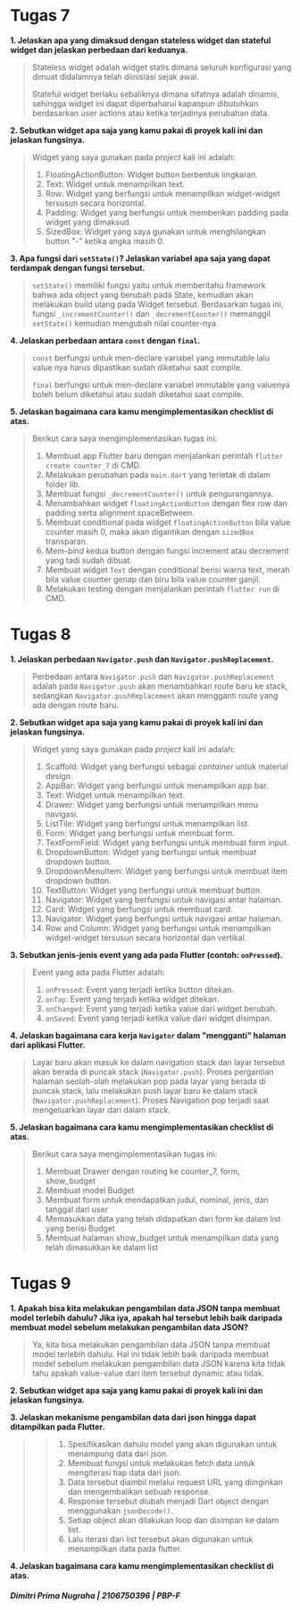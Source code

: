 # Tugas 7

**1. Jelaskan apa yang dimaksud dengan stateless widget dan stateful widget dan jelaskan perbedaan dari keduanya.**
>Stateless widget adalah widget statis dimana seluruh konfigurasi yang dimuat didalamnya telah diinisiasi sejak awal.
>
>Stateful widget berlaku sebaliknya dimana sifatnya adalah dinamis, sehingga widget ini dapat diperbaharui kapanpun dibutuhkan berdasarkan user actions atau ketika terjadinya perubahan data.

**2. Sebutkan widget apa saja yang kamu pakai di proyek kali ini dan jelaskan fungsinya.**
>Widget yang saya gunakan pada _project_ kali ini adalah:
>
>1. FloatingActionButton: Widget button berbentuk lingkaran.
>2. Text: Widget untuk menampilkan text.
>3. Row: Widget yang berfungsi untuk menampilkan widget-widget tersusun secara horizontal.
>4. Padding: Widget yang berfungsi untuk memberikan padding pada widget yang dimaksud.
>5. SizedBox: Widget yang saya gunakan untuk menghilangkan button "-" ketika angka masih 0.

**3. Apa fungsi dari `setState()`? Jelaskan variabel apa saja yang dapat terdampak dengan fungsi tersebut.**
>`setState()` memiliki fungsi yaitu untuk memberitahu framework bahwa ada object yang berubah pada State, kemudian akan melakukan build ulang pada Widget tersebut. Berdasarkan tugas ini, fungsi `_incrementCounter()` dan `_decrementCounter()` memanggil `setState()` kemudian mengubah nilai counter-nya.

**4. Jelaskan perbedaan antara `const` dengan `final`.**
>`const` berfungsi untuk men-declare variabel yang immutable lalu value nya harus dipastikan sudah diketahui saat compile.
>
>`final` berfungsi untuk men-declare variabel immutable yang valuenya boleh belum diketahui atau sudah diketahui saat compile.

**5. Jelaskan bagaimana cara kamu mengimplementasikan checklist di atas.**
>Berikut cara saya mengimplementasikan tugas ini:
>
>1. Membuat app Flutter baru dengan menjalankan perintah `flutter create counter_7` di CMD.
>2. Melakukan perubahan pada `main.dart` yang terletak di dalam folder lib.
>3. Membuat fungsi `_decrementCounter()` untuk pengurangannya.
>4. Menambahkan widget `floatingActionButton` dengan flex row dan padding serta alignment spaceBetween.
>5. Membuat conditional pada widget `floatingActionButton` bila value counter masih 0, maka akan digantikan dengan `sizedBox` transparan.
>6. Mem-_bind_ kedua button dengan fungsi increment atau decrement yang tadi sudah dibuat.
>7. Membuat widget `Text` dengan conditional berisi warna text, merah bila value counter genap dan biru bila value counter ganjil.
>8. Melakukan testing dengan menjalankan perintah `flutter run` di CMD.

# Tugas 8

**1. Jelaskan perbedaan `Navigator.push` dan `Navigator.pushReplacement`.**
>Perbedaan antara `Navigator.push` dan `Navigator.pushReplacement` adalah pada `Navigator.push` akan menambahkan route baru ke stack, sedangkan `Navigator.pushReplacement` akan mengganti route yang ada dengan route baru.

**2. Sebutkan widget apa saja yang kamu pakai di proyek kali ini dan jelaskan fungsinya.**
>Widget yang saya gunakan pada _project_ kali ini adalah:
>
>1. Scaffold: Widget yang berfungsi sebagai _container_ untuk material design.
>2. AppBar: Widget yang berfungsi untuk menampilkan app bar.
>3. Text: Widget untuk menampilkan text.
>4. Drawer: Widget yang berfungsi untuk menampilkan menu navigasi.
>5. ListTile: Widget yang berfungsi untuk menampilkan list.
>6. Form: Widget yang berfungsi untuk membuat form.
>7. TextFormField: Widget yang berfungsi untuk membuat form input.
>8. DropdownButton: Widget yang berfungsi untuk membuat dropdown button.
>9. DropdownMenuItem: Widget yang berfungsi untuk membuat item dropdown button.
>10. TextButton: Widget yang berfungsi untuk membuat button.
>11. Navigator: Widget yang berfungsi untuk navigasi antar halaman.
>12. Card: Widget yang berfungsi untuk membuat card.
>13. Navigator: Widget yang berfungsi untuk navigasi antar halaman.
>14. Row and Column: Widget yang berfungsi untuk menampilkan widget-widget tersusun secara horizontal dan vertikal.

**3. Sebutkan jenis-jenis event yang ada pada Flutter (contoh: `onPressed`).**
>Event yang ada pada Flutter adalah:
>
>1. `onPressed`: Event yang terjadi ketika button ditekan.
>2. `onTap`: Event yang terjadi ketika widget ditekan.
>3. `onChanged`: Event yang terjadi ketika value dari widget berubah.
>4. `onSaved`: Event yang terjadi ketika value dari widget disimpan.

**4. Jelaskan bagaimana cara kerja `Navigator` dalam "mengganti" halaman dari aplikasi Flutter.**
>Layar baru akan masuk ke dalam navigation stack dan layar tersebut akan berada di puncak stack (`Navigator.push`). Proses pergantian halaman seolah-olah melakukan pop pada layar yang berada di puncak stack, lalu melakukan push layar baru ke dalam stack (`Navigator.pushReplacement`). Proses Navigation pop terjadi saat mengeluarkan layar dari dalam stack.

**5. Jelaskan bagaimana cara kamu mengimplementasikan checklist di atas.**
>Berikut cara saya mengimplementasikan tugas ini:
>
>1. Membuat Drawer dengan routing ke counter_7, form, show_budget
>2. Membuat model Budget
>3. Membuat form untuk mendapatkan judul, nominal, jenis, dan tanggal dari user
>4. Memasukkan data yang telah didapatkan dari form ke dalam list yang berisi Budget
>5. Membuat halaman show_budget untuk menampilkan data yang telah dimasukkan ke dalam list

# Tugas 9

**1. Apakah bisa kita melakukan pengambilan data JSON tanpa membuat model terlebih dahulu? Jika iya, apakah hal tersebut lebih baik daripada membuat model sebelum melakukan pengambilan data JSON?**
>Ya, kita bisa melakukan pengambilan data JSON tanpa membuat model terlebih dahulu. Hal ini tidak lebih baik daripada membuat model sebelum melakukan pengambilan data JSON karena kita tidak tahu apakah value-value dari item tersebut dynamic atau tidak.

**2. Sebutkan widget apa saja yang kamu pakai di proyek kali ini dan jelaskan fungsinya.**

**3. Jelaskan mekanisme pengambilan data dari json hingga dapat ditampilkan pada Flutter.**
>>1. Spesifikasikan dahulu model yang akan digunakan untuk menampung data dari json.
>>2. Membuat fungsi untuk melakukan fetch data untuk mengiterasi tiap data dari json.
>>3. Data tersebut diambil melalui request URL yang diinginkan dan mengembalikan sebuah response.
>>4. Response tersebut diubah menjadi Dart object dengan menggunakan `jsonDecode()`.
>>5. Setiap object akan dilakukan loop dan disimpan ke dalam list.
>>6. Lalu iterasi dari list tersebut akan digunakan untuk menampilkan data pada flutter.

**4. Jelaskan bagaimana cara kamu mengimplementasikan checklist di atas.**


##### _Dimitri Prima Nugraha | 2106750396 | PBP-F_
